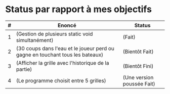 # Status par rapport à mes objectifs

| # | Enoncé | Status |
|---|---|---|
|1|(Gestion de plusieurs static void simultanément)|(Fait)|
|2|(30 coups dans l'eau et le joueur perd ou gagne en touchant tous les bateaux)|(Bientôt Fait)|
|3|(Afficher la grille avec l'historique de la partie)|(Bientôt Fini)|
|4|(Le programme choisit entre 5 grilles)|(Une version poussée Fait)|